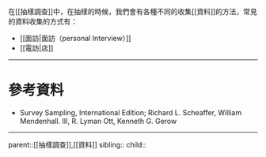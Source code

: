 在[[抽樣調查]]中，在抽樣的時候，我們會有各種不同的收集[[資料]]的方法，常見的資料收集的方式有：
- [[面訪|面訪（personal Interview）]]
- [[電訪|店]]
- - -
# 參考資料
- Survey Sampling, International Edition; Richard L. Scheaffer, William Mendenhall. III, R. Lyman Ott, Kenneth G. Gerow
- - -
parent::[[抽樣調查]],[[資料]]
sibling::
child::